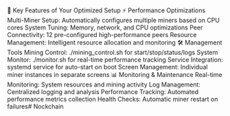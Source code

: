 🎯 Key Features of Your Optimized Setup
⚡ Performance Optimizations
Multi-Miner Setup: Automatically configures multiple miners based on CPU cores
System Tuning: Memory, network, and CPU optimizations
Peer Connectivity: 12 pre-configured high-performance peers
Resource Management: Intelligent resource allocation and monitoring
🛠️ Management Tools
Mining Control: ./mining_control.sh for start/stop/status/logs
System Monitor: ./monitor.sh for real-time performance tracking
Service Integration: systemd service for auto-start on boot
Screen Management: Individual miner instances in separate screens
📊 Monitoring & Maintenance
Real-time Monitoring: System resources and mining activity
Log Management: Centralized logging and analysis
Performance Tracking: Automated performance metrics collection
Health Checks: Automatic miner restart on failures# Nockchain
